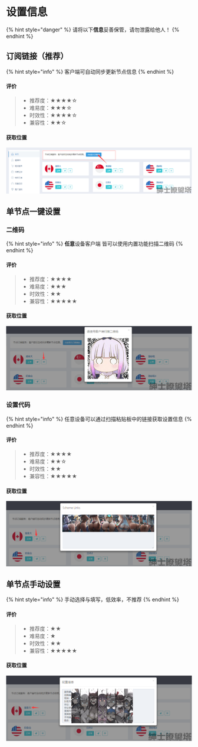 # 设置信息

{% hint style="danger" %}
请将以下**信息**妥善保管，请勿泄露给他人！
{% endhint %}

## 订阅链接（推荐）

{% hint style="info" %}
客户端可自动同步更新节点信息
{% endhint %}

#### 评价

> * 推荐度：★★★★☆ 
> * 难易度：★★★☆
> * 时效性：★★★★☆
> * 兼容性：★★☆

#### 获取位置

![](../.gitbook/assets/sublink%20%284%29.png)

## 单节点一键设置

### 二维码

{% hint style="info" %}
**任意**设备客户端 皆可以使用内置功能扫描二维码
{% endhint %}

#### 评价

> * 推荐度：★★★★
> * 难易度：★★★
> * 时效性：★★
> * 兼容性：★★★★★

#### 获取位置

![](../.gitbook/assets/qrcode.png)

### 设置代码

{% hint style="info" %}
任意设备可以通过扫描粘贴板中的链接获取设置信息
{% endhint %}

#### 评价

> * 推荐度：★★★★
> * 难易度：★★☆
> * 时效性：★★
> * 兼容性：★★★★★

#### 获取位置

![](../.gitbook/assets/link.png)

## 单节点手动设置

{% hint style="info" %}
手动选择与填写，低效率，不推荐
{% endhint %}

#### 评价

> * 推荐度：★★
> * 难易度：★
> * 时效性：★★
> * 兼容性：★★★★★

#### 获取位置

![](../.gitbook/assets/setting.png)

